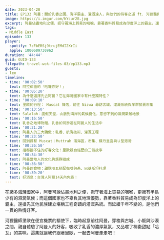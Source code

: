 ```yaml
---
date: 2023-04-20
title: EP133 阿曼：關於乳香之國、海洋霸主、灌溉達人，與他們的待客之道 ft. 河狸醫師 里歐
image: https://i.imgur.com/hYcur2B.jpg
excerpt: 阿曼佔盡地利之便，扼守著海上貿易的咽喉，靠著香料貿易成為印度洋上的霸主，還搶先其他民族建立堪稱工程奇蹟的灌溉系統。而延續千年不變的，是他們一貫的熱情好客。這集就讓我們跟著里歐，一起去阿曼走走吧！
tags:
- Middle East
episode: 133
player:
  spotify: 7zFbERSj9trujEMdI2XrIi
  apple: 1000609730962
duration: '44:44'
guid: GUID-133
filepath: travel-wok-files-03/ep133.mp3
guests:
- leo
timeline:
- time: '00:02:50'
  text: 阿拉伯語的「哈囉你好！」
- time: '00:05:20'
  text: 為什麼選擇先去阿曼？它在海灣國家中有什麼獨特性？
- time: '00:09:10'
  text: 里歐的行程： Muscat 降落，前往 Nizwa 尋訪古城、灌溉系統與羊群拍賣市集
- time: '00:13:50'
  text: Salalah：度假天堂，山脈到海岸的氣候變化，意想不到的濕潤氣候地景
- time: '00:16:50'
  text: 乳香之地博物館，乳香如何滲透在阿曼人的生活中
- time: '00:21:20'
  text: 阿曼人的三大驕傲：乳香、航海技術、灌溉工程
- time: '00:23:50'
  text: 回到首都 Muscat：Muttrah 濱海區，市集、蘇丹皇宮與Ｕ型港灣
- time: '00:26:50'
  text: 擋都擋不住的好客文化！里歐親自經歷的三個故事
- time: '00:34:30'
  text: 阿曼當地人的文化與族群組成
- time: '00:36:50'
  text: 阿曼的食物：甜點哈瓦搭配咖啡與茶、巴基斯坦料理
- time: '00:39:20'
  text: 好消息：台灣人阿曼14天內免簽！
---
```

在諸多海灣國家中，阿曼可說佔盡地利之便，扼守著海上貿易的咽喉，更擁有半島少有的濕潤氣候；而這個國家也不辜負其地理優勢，靠著香料貿易成為印度洋上的霸主，還搶先其他民族建立堪稱工程奇蹟的灌溉系統。而延續千年不變的，是他們一貫的熱情好客。

河狸醫師里歐在便宜機票的驅使下，臨時起意前往阿曼，穿梭與古城、小販與沙漠之間，親自體驗了阿曼人的好客，吸收了乳香的濃厚氣氛，又品嚐了椰棗甜點「哈瓦」的美味。這集就讓我們跟著里歐，一起去阿曼走走吧！
